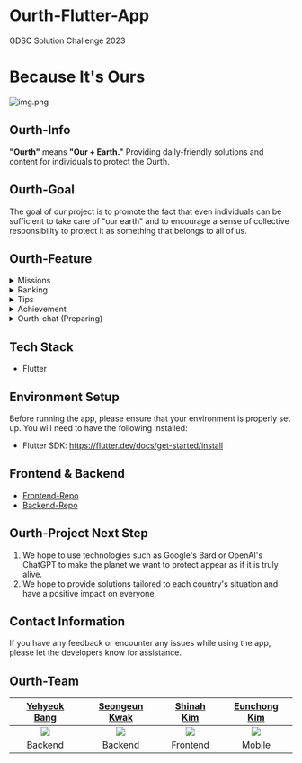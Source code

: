 # Ourth-Flutter-App
GDSC Solution Challenge 2023

# Because It's Ours
![img.png](https://github.com/YehyeokBang/Ourth-Backend/blob/main/img/ourth.png?raw=true)

## Ourth-Info
<B>"Ourth"</B> means <B>"Our + Earth."</B>
Providing daily-friendly solutions and content for individuals to protect the Ourth.

## Ourth-Goal
The goal of our project is to promote the fact that even individuals can be sufficient to take care of "our earth" and to encourage a sense of collective responsibility to protect it as something that belongs to all of us.

## Ourth-Feature
<details>
<summary>Missions</summary>

- We provide missions that individuals can easily contribute to the environment of the Ourth.
- There are various missions, and four of them are randomly given each week.
- You can receive a badge by completing all the missions for the week, and the completed missions and badges can be viewed in the "Achievement" section.

1. Week Mission  
<img src="img/mission.png" alt="missionImg" width=310 height=590></br>
2. Complete  
<img src="img/missionComplete.png" alt="missionCompleteImg" width=310 height=370></br>
3. All Complete & Badge  
<img src="img/badge.png" alt="badgeImg" width=310 height=300></br>
</details>
<details>
<summary>Ranking</summary>

- Students can participate in friendly competition with other schools based on the total contribution points, and they can feel a sense of belonging.
- Currently, only universities in Korea affiliated with GDSC can participate.  

1. Our School Ranking  
<img src="img/clickRank.png" alt="clickRankImg" width=310 height=160></br>
2. All Ranking & Our School Ranking  
<img src="img/ranking.png" alt="rankingImg" width=310 height=380></br>
</details>
<details>
<summary>Tips</summary>

- The 'Tips' section collects information on environmental tips, news, and campaigns.

1. Tips  
<img src="img/tips.png" alt="tipsImg" width=310 height=320></br>
2. Details  
<img src="img/details.png" alt="detailsImg" width=310 height=480></br>
</details>
<details>
<summary>Achievement</summary>

- The 'Achievement' section, you can see your actions of protecting the Ourth.
- You can see the missions you have completed so far and the number of badges you have earned.

1. Click Menu  
<img src="img/achieve.png" alt="achieveImg" width=310 height=440></br>
2. Achievement  
<img src="img/achievement.png" alt="achievementImg" width=310 height=440></br>
</details>
<details>
<summary>Ourth-chat (Preparing)</summary>

- We are brainstorming content to have conversations with the Earth that feel alive.
- The Earth will be aware of our completed missions, badges earned, and news we have read. Our goal is to form a connection between the user and the Earth, and to inspire a desire to protect the Ourth.
- We are exploring the use of Google's Bard or OpenAI's chatgpt

</details>

## Tech Stack  
- Flutter

## Environment Setup
Before running the app, please ensure that your environment is properly set up. You will need to have the following installed:

- Flutter SDK: https://flutter.dev/docs/get-started/install

## Frontend & Backend
- [Frontend-Repo](https://github.com/sinamong0620/Ourth-Frontend)
- [Backend-Repo](https://github.com/YehyeokBang/Ourth-Backend/)

## Ourth-Project Next Step
1. We hope to use technologies such as Google's Bard or OpenAI's ChatGPT to make the planet we want to protect appear as if it is truly alive.
2. We hope to provide solutions tailored to each country's situation and have a positive impact on everyone.

## Contact Information
If you have any feedback or encounter any issues while using the app, please let the developers know for assistance.

## Ourth-Team
| [Yehyeok Bang](https://github.com/yehyeokBang) |[Seongeun Kwak](https://github.com/HYEALL)|  [Shinah Kim](https://github.com/sinamong0620)  | [Eunchong Kim](https://github.com/rltgjqmtkdydwk) |
|:----------------------------------------------:|:---:|:-----------------------------------------------:|:-------------------------------------------------:|
|  <img src="https://github.com/yehyeokBang.png">  |<img src="https://github.com/HYEALL.png">| <img src="https://github.com/sinamong0620.png"> | <img src="https://github.com/rltgjqmtkdydwk.png"> |
|                    Backend                     |Backend|                    Frontend                     |                      Mobile                       |

